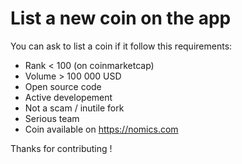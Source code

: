 # List a new coin on the app

You can ask to list a coin if it follow this requirements:

- Rank < 100 (on coinmarketcap)
- Volume > 100 000 USD
- Open source code
- Active developement
- Not a scam / inutile fork
- Serious team
- Coin available on https://nomics.com

Thanks for contributing !
